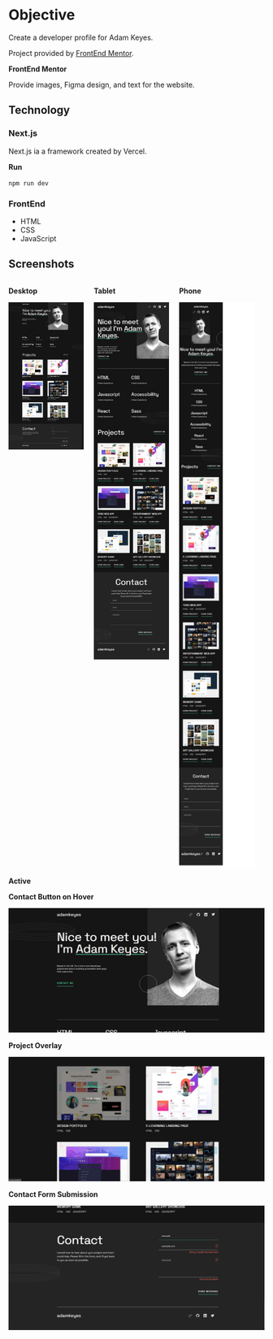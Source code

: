 # Objective 

Create a developer profile for Adam Keyes.

Project provided by [FrontEnd Mentor](https://www.frontendmentor.io/challenges/singlepage-developer-portfolio-bBVj2ZPi-x).

**FrontEnd Mentor**

Provide images, Figma design, and text for the website.

## Technology

### Next.js
Next.js ia a framework created by Vercel.

**Run**

`npm run dev`

### FrontEnd
- HTML
- CSS
- JavaScript

## Screenshots

<div style="display: flex">
    <div style="margin-right: 20px">
        <p><b>Desktop</b></p>
        <img src="./screenshots/desktop.png" alt="desktop full view" width="200">
    </div>
    <div style="margin-right: 20px">
        <p><b>Tablet</b></p>
        <img src="./screenshots/tablet.png" alt="tablet full view" width="200">
    </div>
    <div style="margin-right: 20px">
        <p><b>Phone</b></p>
        <img src="./screenshots/phone.png" alt="phone full view" width="200">
    </div>
</div>

**Active**

<div>
    <div>
        <p><b>Contact Button on Hover</b></p>
        <img src="./screenshots/desktop-aboutme-active.jpg" alt="contact me">
    </div>
    <div>
        <p><b>Project Overlay</b></p>
        <img src="./screenshots/desktop-projects-active.jpg" alt="project overlay">
    </div>
    <div>
        <p><b>Contact Form Submission</b></p>
        <img src="./screenshots/desktop-contact-active.jpg" alt="contact form">
    </div>
</div>